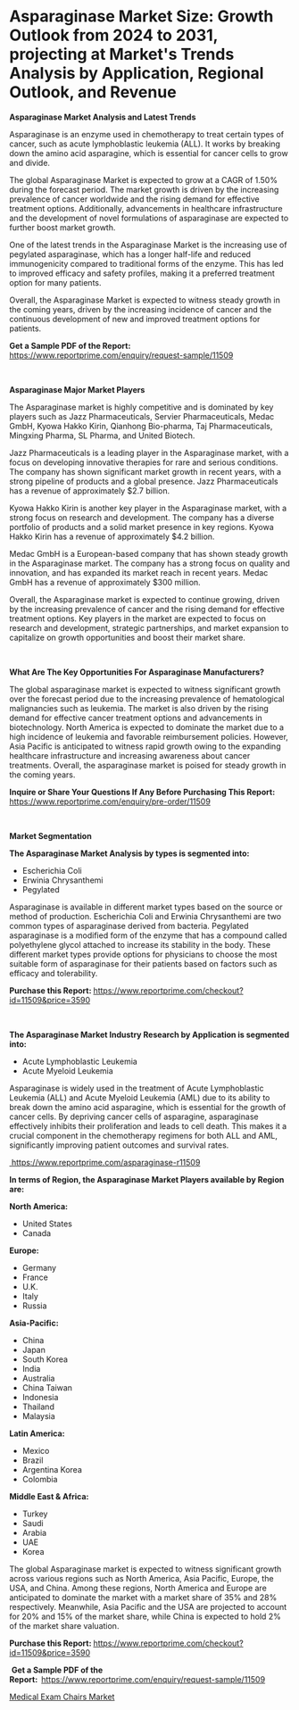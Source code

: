 <p><h1>Asparaginase Market Size: Growth Outlook from 2024 to 2031, projecting at Market's Trends Analysis by Application, Regional Outlook, and Revenue</h1></p><p><strong>Asparaginase Market Analysis and Latest Trends</strong></p>
<p><p>Asparaginase is an enzyme used in chemotherapy to treat certain types of cancer, such as acute lymphoblastic leukemia (ALL). It works by breaking down the amino acid asparagine, which is essential for cancer cells to grow and divide.</p><p>The global Asparaginase Market is expected to grow at a CAGR of 1.50% during the forecast period. The market growth is driven by the increasing prevalence of cancer worldwide and the rising demand for effective treatment options. Additionally, advancements in healthcare infrastructure and the development of novel formulations of asparaginase are expected to further boost market growth.</p><p>One of the latest trends in the Asparaginase Market is the increasing use of pegylated asparaginase, which has a longer half-life and reduced immunogenicity compared to traditional forms of the enzyme. This has led to improved efficacy and safety profiles, making it a preferred treatment option for many patients.</p><p>Overall, the Asparaginase Market is expected to witness steady growth in the coming years, driven by the increasing incidence of cancer and the continuous development of new and improved treatment options for patients.</p></p>
<p><strong>Get a Sample PDF of the Report:&nbsp;</strong> <a href="https://www.reportprime.com/enquiry/request-sample/11509">https://www.reportprime.com/enquiry/request-sample/11509</a></p>
<p>&nbsp;</p>
<p><strong>Asparaginase Major Market Players</strong></p>
<p><p>The Asparaginase market is highly competitive and is dominated by key players such as Jazz Pharmaceuticals, Servier Pharmaceuticals, Medac GmbH, Kyowa Hakko Kirin, Qianhong Bio-pharma, Taj Pharmaceuticals, Mingxing Pharma, SL Pharma, and United Biotech.</p><p>Jazz Pharmaceuticals is a leading player in the Asparaginase market, with a focus on developing innovative therapies for rare and serious conditions. The company has shown significant market growth in recent years, with a strong pipeline of products and a global presence. Jazz Pharmaceuticals has a revenue of approximately $2.7 billion.</p><p>Kyowa Hakko Kirin is another key player in the Asparaginase market, with a strong focus on research and development. The company has a diverse portfolio of products and a solid market presence in key regions. Kyowa Hakko Kirin has a revenue of approximately $4.2 billion.</p><p>Medac GmbH is a European-based company that has shown steady growth in the Asparaginase market. The company has a strong focus on quality and innovation, and has expanded its market reach in recent years. Medac GmbH has a revenue of approximately $300 million.</p><p>Overall, the Asparaginase market is expected to continue growing, driven by the increasing prevalence of cancer and the rising demand for effective treatment options. Key players in the market are expected to focus on research and development, strategic partnerships, and market expansion to capitalize on growth opportunities and boost their market share.</p></p>
<p>&nbsp;</p>
<p><strong>What Are The Key Opportunities For Asparaginase Manufacturers?</strong></p>
<p><p>The global asparaginase market is expected to witness significant growth over the forecast period due to the increasing prevalence of hematological malignancies such as leukemia. The market is also driven by the rising demand for effective cancer treatment options and advancements in biotechnology. North America is expected to dominate the market due to a high incidence of leukemia and favorable reimbursement policies. However, Asia Pacific is anticipated to witness rapid growth owing to the expanding healthcare infrastructure and increasing awareness about cancer treatments. Overall, the asparaginase market is poised for steady growth in the coming years.</p></p>
<p><strong>Inquire or Share Your Questions If Any Before Purchasing This Report:</strong> <a href="https://www.reportprime.com/enquiry/pre-order/11509">https://www.reportprime.com/enquiry/pre-order/11509</a></p>
<p>&nbsp;</p>
<p><strong>Market Segmentation</strong></p>
<p><strong>The Asparaginase Market Analysis by types is segmented into:</strong></p>
<p><ul><li>Escherichia Coli</li><li>Erwinia Chrysanthemi</li><li>Pegylated</li></ul></p>
<p><p>Asparaginase is available in different market types based on the source or method of production. Escherichia Coli and Erwinia Chrysanthemi are two common types of asparaginase derived from bacteria. Pegylated asparaginase is a modified form of the enzyme that has a compound called polyethylene glycol attached to increase its stability in the body. These different market types provide options for physicians to choose the most suitable form of asparaginase for their patients based on factors such as efficacy and tolerability.</p></p>
<p><strong>Purchase this Report:&nbsp;</strong><a href="https://www.reportprime.com/checkout?id=11509&price=3590">https://www.reportprime.com/checkout?id=11509&price=3590</a></p>
<p>&nbsp;</p>
<p><strong>The Asparaginase Market Industry Research by Application is segmented into:</strong></p>
<p><ul><li>Acute Lymphoblastic Leukemia</li><li>Acute Myeloid Leukemia</li></ul></p>
<p><p>Asparaginase is widely used in the treatment of Acute Lymphoblastic Leukemia (ALL) and Acute Myeloid Leukemia (AML) due to its ability to break down the amino acid asparagine, which is essential for the growth of cancer cells. By depriving cancer cells of asparagine, asparaginase effectively inhibits their proliferation and leads to cell death. This makes it a crucial component in the chemotherapy regimens for both ALL and AML, significantly improving patient outcomes and survival rates.</p></p>
<p><a href="https://www.reportprime.com/asparaginase-r11509">&nbsp;https://www.reportprime.com/asparaginase-r11509</a></p>
<p><strong>In terms of Region, the Asparaginase Market Players available by Region are:</strong></p>
<p>
    <p> <strong> North America: </strong>
        <ul>
            <li>United States</li>
            <li>Canada</li>
        </ul>
        </p> 
    <p> <strong> Europe: </strong>
        <ul>
            <li>Germany</li>
            <li>France</li>
            <li>U.K.</li>
            <li>Italy</li>
            <li>Russia</li>
        </ul>
        </p> 
    <p> <strong> Asia-Pacific: </strong>
        <ul>
            <li>China</li>
            <li>Japan</li>
            <li>South Korea</li>
            <li>India</li>
            <li>Australia</li>
            <li>China Taiwan</li>
            <li>Indonesia</li>
            <li>Thailand</li>
            <li>Malaysia</li>
        </ul>
        </p> 
    <p> <strong> Latin America: </strong>
        <ul>
            <li>Mexico</li>
            <li>Brazil</li>
            <li>Argentina Korea</li>
            <li>Colombia</li>
        </ul>
        </p> 
    <p> <strong> Middle East & Africa: </strong>
        <ul>
            <li>Turkey</li>
            <li>Saudi</li>
            <li>Arabia</li>
            <li>UAE</li>
            <li>Korea</li>
        </ul>
    </p>
    </p>
<p><p>The global Asparaginase market is expected to witness significant growth across various regions such as North America, Asia Pacific, Europe, the USA, and China. Among these regions, North America and Europe are anticipated to dominate the market with a market share of 35% and 28% respectively. Meanwhile, Asia Pacific and the USA are projected to account for 20% and 15% of the market share, while China is expected to hold 2% of the market share valuation.</p></p>
<p><strong>Purchase this Report: </strong><a href="https://www.reportprime.com/checkout?id=11509&price=3590">https://www.reportprime.com/checkout?id=11509&price=3590</a></p>
<p>&nbsp;<strong>Get a Sample PDF of the Report:&nbsp;&nbsp;</strong><a href="https://www.reportprime.com/enquiry/request-sample/11509">https://www.reportprime.com/enquiry/request-sample/11509</a></p>
<p><strong></strong></p>
<p><p><a href="https://medium.com/@jewelmohr42/global-medical-exam-chairs-market-trends-insights-into-growth-opportunities-and-challenges-2b8837f8e231">Medical Exam Chairs Market</a></p></p>